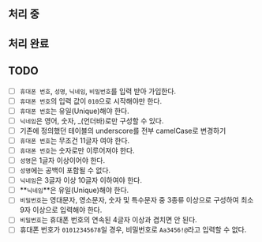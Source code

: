 ## 처리 중

## 처리 완료


## TODO
- [ ]  `휴대폰 번호`, `성명`, `닉네임`, `비밀번호`를 입력 받아 가입한다.
- [ ]  `휴대폰 번호`의 입력 값이 `010`으로 시작해야만 한다.
- [ ]  `휴대폰 번호`는 유일(Unique)해야 한다.
- [ ]  `닉네임`은 영어, 숫자, _(언더바)로만 구성할 수 있다.
- [ ] 기존에 정의했던 테이블의 underscore를 전부 camelCase로 변경하기
- [ ]  `휴대폰 번호`는 무조건 11글자 여야 한다.
- [ ]  `휴대폰 번호`는 숫자로만 이루어져야 한다.
- [ ]  `성명`은 1글자 이상이어야 한다.
- [ ]  `성명`에는 공백이 포함될 수 없다.
- [ ]  `닉네임`은 3글자 이상 10글자 이하여야 한다.
- [ ]  **`닉네임`**은 유일(Unique)해야 한다.
- [ ]  `비밀번호`는 영대문자, 영소문자, 숫자 및 특수문자 중 3종류 이상으로 구성하여 최소 9자 이상으로 입력해야 한다.
- [ ]  `비밀번호`는 휴대폰 번호의 연속된 4글자 이상과 겹치면 안 된다.
- [ ] 휴대폰 번호가 `01012345678`일 경우, 비밀번호로 `Aa3456!@`라고 입력할 수 없다.